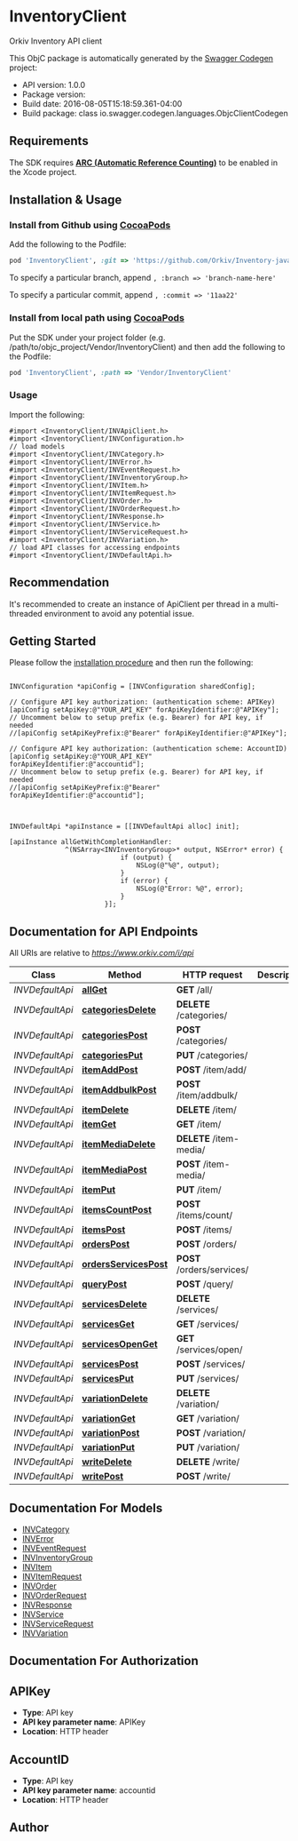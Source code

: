 # InventoryClient

Orkiv Inventory API client 

This ObjC package is automatically generated by the [Swagger Codegen](https://github.com/swagger-api/swagger-codegen) project:

- API version: 1.0.0
- Package version: 
- Build date: 2016-08-05T15:18:59.361-04:00
- Build package: class io.swagger.codegen.languages.ObjcClientCodegen

## Requirements

The SDK requires [**ARC (Automatic Reference Counting)**](http://stackoverflow.com/questions/7778356/how-to-enable-disable-automatic-reference-counting) to be enabled in the Xcode project.

## Installation & Usage
### Install from Github using [CocoaPods](https://cocoapods.org/)

Add the following to the Podfile:

```ruby
pod 'InventoryClient', :git => 'https://github.com/Orkiv/Inventory-javascript-client.git'
```

To specify a particular branch, append `, :branch => 'branch-name-here'`

To specify a particular commit, append `, :commit => '11aa22'`

### Install from local path using [CocoaPods](https://cocoapods.org/)

Put the SDK under your project folder (e.g. /path/to/objc_project/Vendor/InventoryClient) and then add the following to the Podfile:

```ruby
pod 'InventoryClient', :path => 'Vendor/InventoryClient'
```

### Usage

Import the following:

```objc
#import <InventoryClient/INVApiClient.h>
#import <InventoryClient/INVConfiguration.h>
// load models
#import <InventoryClient/INVCategory.h>
#import <InventoryClient/INVError.h>
#import <InventoryClient/INVEventRequest.h>
#import <InventoryClient/INVInventoryGroup.h>
#import <InventoryClient/INVItem.h>
#import <InventoryClient/INVItemRequest.h>
#import <InventoryClient/INVOrder.h>
#import <InventoryClient/INVOrderRequest.h>
#import <InventoryClient/INVResponse.h>
#import <InventoryClient/INVService.h>
#import <InventoryClient/INVServiceRequest.h>
#import <InventoryClient/INVVariation.h>
// load API classes for accessing endpoints
#import <InventoryClient/INVDefaultApi.h>

```

## Recommendation

It's recommended to create an instance of ApiClient per thread in a multi-threaded environment to avoid any potential issue.

## Getting Started

Please follow the [installation procedure](#installation--usage) and then run the following:

```objc

INVConfiguration *apiConfig = [INVConfiguration sharedConfig];

// Configure API key authorization: (authentication scheme: APIKey)
[apiConfig setApiKey:@"YOUR_API_KEY" forApiKeyIdentifier:@"APIKey"];
// Uncomment below to setup prefix (e.g. Bearer) for API key, if needed
//[apiConfig setApiKeyPrefix:@"Bearer" forApiKeyIdentifier:@"APIKey"];

// Configure API key authorization: (authentication scheme: AccountID)
[apiConfig setApiKey:@"YOUR_API_KEY" forApiKeyIdentifier:@"accountid"];
// Uncomment below to setup prefix (e.g. Bearer) for API key, if needed
//[apiConfig setApiKeyPrefix:@"Bearer" forApiKeyIdentifier:@"accountid"];



INVDefaultApi *apiInstance = [[INVDefaultApi alloc] init];

[apiInstance allGetWithCompletionHandler: 
              ^(NSArray<INVInventoryGroup>* output, NSError* error) {
                            if (output) {
                                NSLog(@"%@", output);
                            }
                            if (error) {
                                NSLog(@"Error: %@", error);
                            }
                        }];

```

## Documentation for API Endpoints

All URIs are relative to *https://www.orkiv.com/i/api*

Class | Method | HTTP request | Description
------------ | ------------- | ------------- | -------------
*INVDefaultApi* | [**allGet**](docs/INVDefaultApi.md#allget) | **GET** /all/ | 
*INVDefaultApi* | [**categoriesDelete**](docs/INVDefaultApi.md#categoriesdelete) | **DELETE** /categories/ | 
*INVDefaultApi* | [**categoriesPost**](docs/INVDefaultApi.md#categoriespost) | **POST** /categories/ | 
*INVDefaultApi* | [**categoriesPut**](docs/INVDefaultApi.md#categoriesput) | **PUT** /categories/ | 
*INVDefaultApi* | [**itemAddPost**](docs/INVDefaultApi.md#itemaddpost) | **POST** /item/add/ | 
*INVDefaultApi* | [**itemAddbulkPost**](docs/INVDefaultApi.md#itemaddbulkpost) | **POST** /item/addbulk/ | 
*INVDefaultApi* | [**itemDelete**](docs/INVDefaultApi.md#itemdelete) | **DELETE** /item/ | 
*INVDefaultApi* | [**itemGet**](docs/INVDefaultApi.md#itemget) | **GET** /item/ | 
*INVDefaultApi* | [**itemMediaDelete**](docs/INVDefaultApi.md#itemmediadelete) | **DELETE** /item-media/ | 
*INVDefaultApi* | [**itemMediaPost**](docs/INVDefaultApi.md#itemmediapost) | **POST** /item-media/ | 
*INVDefaultApi* | [**itemPut**](docs/INVDefaultApi.md#itemput) | **PUT** /item/ | 
*INVDefaultApi* | [**itemsCountPost**](docs/INVDefaultApi.md#itemscountpost) | **POST** /items/count/ | 
*INVDefaultApi* | [**itemsPost**](docs/INVDefaultApi.md#itemspost) | **POST** /items/ | 
*INVDefaultApi* | [**ordersPost**](docs/INVDefaultApi.md#orderspost) | **POST** /orders/ | 
*INVDefaultApi* | [**ordersServicesPost**](docs/INVDefaultApi.md#ordersservicespost) | **POST** /orders/services/ | 
*INVDefaultApi* | [**queryPost**](docs/INVDefaultApi.md#querypost) | **POST** /query/ | 
*INVDefaultApi* | [**servicesDelete**](docs/INVDefaultApi.md#servicesdelete) | **DELETE** /services/ | 
*INVDefaultApi* | [**servicesGet**](docs/INVDefaultApi.md#servicesget) | **GET** /services/ | 
*INVDefaultApi* | [**servicesOpenGet**](docs/INVDefaultApi.md#servicesopenget) | **GET** /services/open/ | 
*INVDefaultApi* | [**servicesPost**](docs/INVDefaultApi.md#servicespost) | **POST** /services/ | 
*INVDefaultApi* | [**servicesPut**](docs/INVDefaultApi.md#servicesput) | **PUT** /services/ | 
*INVDefaultApi* | [**variationDelete**](docs/INVDefaultApi.md#variationdelete) | **DELETE** /variation/ | 
*INVDefaultApi* | [**variationGet**](docs/INVDefaultApi.md#variationget) | **GET** /variation/ | 
*INVDefaultApi* | [**variationPost**](docs/INVDefaultApi.md#variationpost) | **POST** /variation/ | 
*INVDefaultApi* | [**variationPut**](docs/INVDefaultApi.md#variationput) | **PUT** /variation/ | 
*INVDefaultApi* | [**writeDelete**](docs/INVDefaultApi.md#writedelete) | **DELETE** /write/ | 
*INVDefaultApi* | [**writePost**](docs/INVDefaultApi.md#writepost) | **POST** /write/ | 


## Documentation For Models

 - [INVCategory](docs/INVCategory.md)
 - [INVError](docs/INVError.md)
 - [INVEventRequest](docs/INVEventRequest.md)
 - [INVInventoryGroup](docs/INVInventoryGroup.md)
 - [INVItem](docs/INVItem.md)
 - [INVItemRequest](docs/INVItemRequest.md)
 - [INVOrder](docs/INVOrder.md)
 - [INVOrderRequest](docs/INVOrderRequest.md)
 - [INVResponse](docs/INVResponse.md)
 - [INVService](docs/INVService.md)
 - [INVServiceRequest](docs/INVServiceRequest.md)
 - [INVVariation](docs/INVVariation.md)


## Documentation For Authorization


## APIKey

- **Type**: API key
- **API key parameter name**: APIKey
- **Location**: HTTP header

## AccountID

- **Type**: API key
- **API key parameter name**: accountid
- **Location**: HTTP header


## Author




